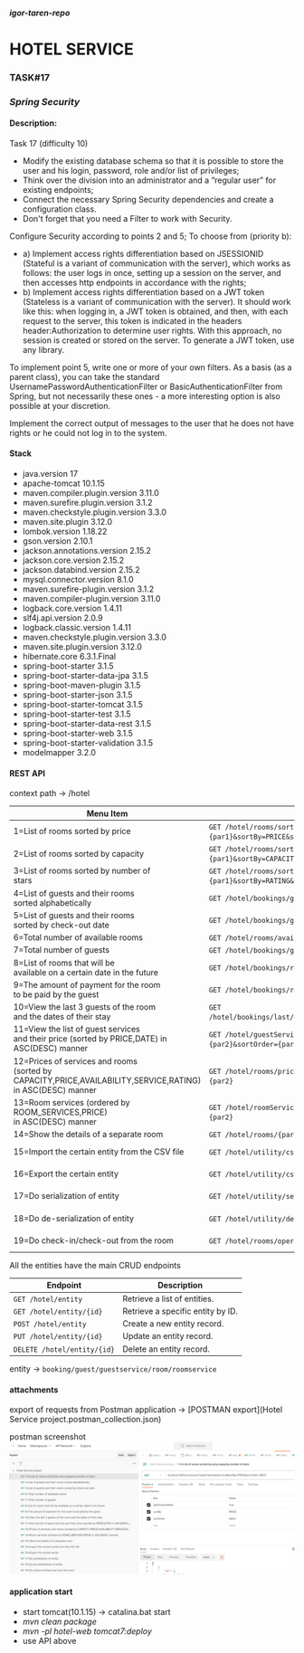 #### _igor-taren-repo_

# HOTEL SERVICE

### TASK#17

### _Spring Security_

#### Description:

Task 17 (difficulty 10)

- Modify the existing database schema so that it is possible to store the user and his login, password, role and/or list
  of privileges;
- Think over the division into an administrator and a ”regular user” for existing endpoints;
- Connect the necessary Spring Security dependencies and create a configuration class.
- Don't forget that you need
  a Filter to work with Security.

Configure Security according to points 2 and 5;
To choose from (priority b):

- a) Implement access rights differentiation based on JSESSIONID (Stateful is a variant of communication with the
  server),
  which works as follows: the user logs in once, setting up a session on the server, and then accesses http endpoints
  in accordance with the rights;
- b) Implement access rights differentiation based on a JWT token (Stateless is a variant of communication with the
  server).
  It should work like this: when logging in, a JWT token is obtained, and then, with each request to the server,
  this token is indicated in the headers header:Authorization to determine user rights. With this approach,
  no session is created or stored on the server. To generate a JWT token, use any library.

To implement point 5, write one or more of your own filters. As a basis (as a parent class), you can take the standard
UsernamePasswordAuthenticationFilter or BasicAuthenticationFilter from Spring, but not necessarily
these ones - a more interesting option is also possible at your discretion.

Implement the correct output of messages to the user that he does not have rights or he could not log in to the system.

#### Stack

- java.version 17
- apache-tomcat 10.1.15
- maven.compiler.plugin.version 3.11.0
- maven.surefire.plugin.version 3.1.2
- maven.checkstyle.plugin.version 3.3.0
- maven.site.plugin 3.12.0
- lombok.version 1.18.22
- gson.version 2.10.1
- jackson.annotations.version 2.15.2
- jackson.core.version 2.15.2
- jackson.databind.version 2.15.2
- mysql.connector.version 8.1.0
- maven.surefire-plugin.version 3.1.2
- maven.compiler-plugin.version 3.11.0
- logback.core.version 1.4.11
- slf4j.api.version 2.0.9
- logback.classic.version 1.4.11
- maven.checkstyle.plugin.version 3.3.0
- maven.site.plugin.version 3.12.0
- hibernate.core 6.3.1.Final
- spring-boot-starter 3.1.5
- spring-boot-starter-data-jpa 3.1.5
- spring-boot-maven-plugin 3.1.5
- spring-boot-starter-json 3.1.5
- spring-boot-starter-tomcat 3.1.5
- spring-boot-starter-test 3.1.5
- spring-boot-starter-data-rest 3.1.5
- spring-boot-starter-web 3.1.5
- spring-boot-starter-validation 3.1.5
- modelmapper 3.2.0

#### REST API

context path -> /hotel

| Menu Item                                                                                                            | Endpoint                                                                          | Description                                                                  |
|----------------------------------------------------------------------------------------------------------------------|-----------------------------------------------------------------------------------|------------------------------------------------------------------------------|
| 1=List of rooms sorted by price                                                                                      | `GET /hotel/rooms/sort?getOnlyAvailable={par1}&sortBy=PRICE&sortOrder={par2}`     | {par1}: `true/false`<br/>{par2}: `ASC/DESC`                                  |
| 2=List of rooms sorted by capacity                                                                                   | `GET /hotel/rooms/sort?getOnlyAvailable={par1}&sortBy=CAPACITY&sortOrder={par2}`  | {par1}: `true/false`<br/>{par2}: `ASC/DESC`                                  |
| 3=List of rooms sorted by number of <br/>stars                                                                       | `GET /hotel/rooms/sort?getOnlyAvailable={par1}&sortBy=RATING&sortOrder={par2}`    | {par1}: `true/false`<br/>{par2}: `ASC/DESC`                                  |
| 4=List of guests and their rooms <br/>sorted alphabetically                                                          | `GET /hotel/bookings/guests/rooms/alphabet`                                       |                                                                              |
| 5=List of guests and their rooms <br/>sorted by check-out date                                                       | `GET /hotel/bookings/guests/rooms/checkout`                                       |                                                                              |
| 6=Total number of available rooms                                                                                    | `GET /hotel/rooms/available`                                                      |                                                                              |
| 7=Total number of guests                                                                                             | `GET /hotel/bookings/guests/total`                                                |                                                                              |
| 8=List of rooms that will be <br/>available on a certain date in the future                                          | `GET /hotel/bookings/rooms/{par1}`                                                | {par1}: date format `dd-MM-yyy`                                              |
| 9=The amount of payment for the room <br/>to be paid by the guest                                                    | `GET /hotel/bookings/room/payment/byGuestId/{par1}`                               | {par1}: number `long` format                                                 |
| 10=View the last 3 guests of the room <br/>and the dates of their stay                                               | `GET /hotel/bookings/last/guestAmount/{par1}/room/{par2}`                         | {par1}: number `long` format <br/>{par2}: number `long` format               |
| 11=View the list of guest services <br/>and their price (sorted by PRICE,DATE) in ASC(DESC) manner                   | `GET /hotel/guestServices?guestId={par1}&sortBy={par2}&sortOrder={par3}`          | {par1}: number `long` format<br/>{par1}: `PRICE/DATE`<br/>{par3}: `ASC/DESC` |
| 12=Prices of services and rooms <br/>(sorted by CAPACITY,PRICE,AVAILABILITY,SERVICE,RATING) <br/>in ASC(DESC) manner | `GET /hotel/rooms/prices?sortBy={par1}&sortOrder={par2}`                          | {par1}: `CAPACITY/PRICE/AVAILABILITY/SERVICE/RATING`<br/>{par2}: `ASC/DESC`  |
| 13=Room services (ordered by ROOM_SERVICES,PRICE) <br/>in ASC(DESC) manner                                           | `GET /hotel/roomServices?sortBy={par1}&sortOrder={par2}`                          | {par1}: `ROOM_SERVICES/PRICE`<br/>{par2}: `ASC/DESC`                         |
| 14=Show the details of a separate room                                                                               | `GET /hotel/rooms/{par1}`                                                         | {par1}: number `long` format                                                 |
| 15=Import the certain entity from the CSV file                                                                       | `GET /hotel/utility/csv/importing/{par1}`                                         | {par1}: `BOOKING/GUEST/GUESTSERVICE/ROOM/ROOMSERVICE`                        |
| 16=Export the certain entity                                                                                         | `GET /hotel/utility/csv/exporting/{par1}`                                         | {par1}: `BOOKING/GUEST/GUESTSERVICE/ROOM/ROOMSERVICE`                        |
| 17=Do serialization of entity                                                                                        | `GET /hotel/utility/serialization/{par1}`                                         | {par1}: `BOOKING/GUEST/GUESTSERVICE/ROOM/ROOMSERVICE`                        |
| 18=Do de-serialization of entity                                                                                     | `GET /hotel/utility/deserialization/{par1}`                                       | {par1}: `BOOKING/GUEST/GUESTSERVICE/ROOM/ROOMSERVICE`                        |
| 19=Do check-in/check-out from the room                                                                               | `GET /hotel/rooms/operation/{par1}/{par2}`                                        | {par1}: `checkin/checkout`<br/>{par2}: number `long` format                  |

All the entities have the main CRUD endpoints

| Endpoint                    | Description                        |
|-----------------------------|------------------------------------|
| `GET /hotel/entity`         | Retrieve a list of entities.       |
| `GET /hotel/entity/{id}`    | Retrieve a specific entity by ID.  |
| `POST /hotel/entity`        | Create a new entity record.        |
| `PUT /hotel/entity/{id}`    | Update an entity record.           |
| `DELETE /hotel/entity/{id}` | Delete an entity record.           |

entity -> `booking/guest/guestservice/room/roomservice`

#### attachments

export of requests from Postman application -> [POSTMAN export](Hotel Service project.postman_collection.json)

postman screenshot
![postman](postman.png)

#### application start

- start tomcat(10.1.15) -> catalina.bat start
- _mvn clean package_
- _mvn -pl hotel-web tomcat7:deploy_
- use API above 